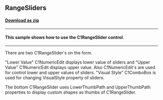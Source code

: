 ## RangeSliders
#### [Download as zip](https://minhaskamal.github.io/DownGit/#/home?url=https://github.com/GrapeCity/ComponentOne-WinForms-Samples/tree/master/NetFramework\WinForms\CS\DotNetCore3\RangeSliders)
____
#### This sample shows how to use the C1RangeSlider control.
____
There are two C1RangeSlider's on the form. 

"Lower Value" C1NumericEdit displays lower value of sliders and "Upper Value" C1NumericEdit displays upper value. Also C1NumericEdit's are used for control lower and upper values of sliders. "Visual Style" C1ComboBox is used for changing VisualStyle property of sliders. 

The bottom C1RangeSlider uses LowerThumbPath and UpperThumbPath properties to display custom shapes as thumbs of C1RangeSlider. 